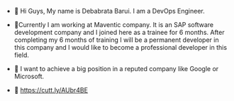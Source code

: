 - 👋 Hi Guys, My name is  Debabrata Barui. I am a DevOps Engineer. 
 
- 🌱Currently I am working at Maventic company. It is an SAP software development company and I joined here as a trainee for 6 months. After completing my 6 months of training I will be a permanent developer in this company and I would like to become a professional developer in this field.

- 👀 I want to achieve a big position in a reputed company like Google or Microsoft.  
 
- 📄 https://cutt.ly/AUbr4BE
️ 
<!---
Debabrata-Barui/Debabrata-Barui is a ✨ special ✨ repository because its `README.md` (this file) appears on your GitHub profile.
You can click the Preview link to take a look at your changes.
--->

